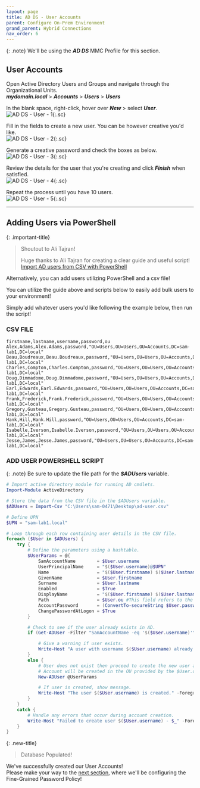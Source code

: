 ```yaml
---
layout: page
title: AD DS - User Accounts
parent: Configure On-Prem Environment
grand_parent: Hybrid Connections
nav_order: 6
---
```




{: .note}
We'll be using the ***AD DS*** MMC Profile for this section.  


## User Accounts


Open Active Directory Users and Groups and navigate through the Organizational Units.  
***mydomain.local*** > ***Accounts*** > ***Users*** > ***Users***  


In the blank space, right-click, hover over ***New*** > select ***User***.  
![](/assets/images/projects/project01/configure-on-prem/AD/user-account-1.png "AD DS - User - 1"){:.sc}  

Fill in the fields to create a new user. You can be however creative you'd like.  
![](/assets/images/projects/project01/configure-on-prem/AD/user-account-2.png "AD DS - User - 2"){:.sc}  

Generate a creative password and check the boxes as below.  
![](/assets/images/projects/project01/configure-on-prem/AD/user-account-3.png "AD DS - User - 3"){:.sc}  

Review the details for the user that you're creating and click ***Finish*** when satisfied.  
![](/assets/images/projects/project01/configure-on-prem/AD/user-account-4.png "AD DS - User - 4"){:.sc}  

Repeat the process until you have 10 users.  
![](/assets/images/projects/project01/configure-on-prem/AD/user-account-5.png "AD DS - User - 5"){:.sc}  



---



## Adding Users via PowerShell

{: .important-title}
> Shoutout to Ali Tajran!
> 
> Huge thanks to Ali Tajran for creating a clear guide and useful script!    
> [Import AD users from CSV with PowerShell](https://www.alitajran.com/import-ad-users-from-csv-powershell/)

Alternatively, you can add users utilizing PowerShell and a csv file!  

You can utilize the guide above and scripts below to easily add bulk users to your environment!  

Simply add whatever users you'd like following the example below, then run the script!  

### CSV FILE
```
firstname,lastname,username,password,ou
Alex,Adams,Alex.Adams,password,"OU=Users,OU=Users,OU=Accounts,DC=sam-lab1,DC=local"
Beau,Boudreaux,Beau.Boudreaux,password,"OU=Users,OU=Users,OU=Accounts,DC=sam-lab1,DC=local"
Charles,Compton,Charles.Compton,password,"OU=Users,OU=Users,OU=Accounts,DC=sam-lab1,DC=local"
Doug,Dimmadome,Doug.Dimmadome,password,"OU=Users,OU=Users,OU=Accounts,DC=sam-lab1,DC=local"
Earl,Edwards,Earl.Edwards,password,"OU=Users,OU=Users,OU=Accounts,DC=sam-lab1,DC=local"
Frank,Frederick,Frank.Frederick,password,"OU=Users,OU=Users,OU=Accounts,DC=sam-lab1,DC=local"
Gregory,Gusteau,Gregory.Gusteau,password,"OU=Users,OU=Users,OU=Accounts,DC=sam-lab1,DC=local"
Hank,Hill,Hank.Hill,password,"OU=Users,OU=Users,OU=Accounts,DC=sam-lab1,DC=local"
Isabelle,Iverson,Isabelle.Iverson,password,"OU=Users,OU=Users,OU=Accounts,DC=sam-lab1,DC=local"
Jesse,James,Jesse.James,password,"OU=Users,OU=Users,OU=Accounts,DC=sam-lab1,DC=local"
```

### ADD USER POWERSHELL SCRIPT

{: .note}
Be sure to update the file path for the ***$ADUsers*** variable.  

```powershell
# Import active directory module for running AD cmdlets.
Import-Module ActiveDirectory

# Store the data from the CSV file in the $ADUsers variable.
$ADUsers = Import-Csv "C:\Users\sam-0471\Desktop\ad-user.csv"

# Define UPN
$UPN = "sam-lab1.local"

# Loop through each row containing user details in the CSV file.
foreach ($User in $ADUsers) {
    try {
        # Define the parameters using a hashtable.
        $UserParams = @{
            SamAccountName        = $User.username
            UserPrincipalName     = "$($User.username)@$UPN"
            Name                  = "$($User.firstname) $($User.lastname)"
            GivenName             = $User.firstname
            Surname               = $User.lastname
            Enabled               = $True
            DisplayName           = "$($User.firstname) $($User.lastname)"
            Path                  = $User.ou #This field refers to the OU the user account is to be created in.
            AccountPassword       = (ConvertTo-secureString $User.password -AsPlainText -Force)
            ChangePasswordAtLogon = $True
        }

        # Check to see if the user already exists in AD.
        if (Get-ADUser -Filter "SamAccountName -eq '$($User.username)'") {

            # Give a warning if user exists.
            Write-Host "A user with username $($User.username) already exists in Active Directory." -ForegroundColor Yellow
        }
        else {
            # User does not exist then proceed to create the new user account
            # Account will be created in the OU provided by the $User.ou variable read from the CSV file.
            New-ADUser @UserParams

            # If user is created, show message.
            Write-Host "The user $($User.username) is created." -ForegroundColor Green
        }
    }
    catch {
        # Handle any errors that occur during account creation.
        Write-Host "Failed to create user $($User.username) - $_" -ForegroundColor Red
    }
}
```



{: .new-title}
> Database Populated!
>
We've successfully created our User Accounts!  
Please make your way to the [next section], where we'll be configuring the Fine-Grained Password Policy!



[next section]: /projects/project01/project01_children/project01_configure-onprem-pass